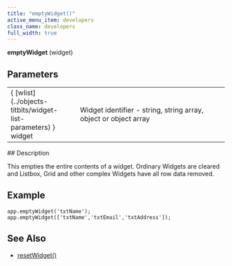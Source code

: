 ```yaml
---
title: "emptyWidget()"
active_menu_item: developers
class_name: developers
full_width: true
---
```



**emptyWidget** (widget)

## Parameters

<table>
<tr>
<td width="146">
{ [wlist](../objects-titbits/widget-list-parameters) } widget

</td>
<td width="13">
</td>
<td width="721">
Widget identifier - string, string array, object or object array

</td>
</tr>
</table>
## Description

This empties the entire contents of a widget. Ordinary Widgets are cleared and Listbox, Grid and other complex Widgets have all row data removed.

## **Example**

    app.emptyWidget('txtName');
    app.emptyWidget(['txtName','txtEmail','txtAddress']);
   

## See Also

 - [resetWidget()](resetwidget.htm)

